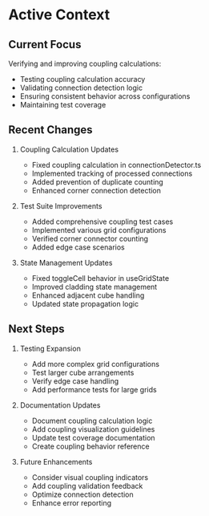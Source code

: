 # Active Context

## Current Focus
Verifying and improving coupling calculations:
- Testing coupling calculation accuracy
- Validating connection detection logic
- Ensuring consistent behavior across configurations
- Maintaining test coverage

## Recent Changes
1. Coupling Calculation Updates
   - Fixed coupling calculation in connectionDetector.ts
   - Implemented tracking of processed connections
   - Added prevention of duplicate counting
   - Enhanced corner connection detection

2. Test Suite Improvements
   - Added comprehensive coupling test cases
   - Implemented various grid configurations
   - Verified corner connector counting
   - Added edge case scenarios

3. State Management Updates
   - Fixed toggleCell behavior in useGridState
   - Improved cladding state management
   - Enhanced adjacent cube handling
   - Updated state propagation logic

## Next Steps
1. Testing Expansion
   - Add more complex grid configurations
   - Test larger cube arrangements
   - Verify edge case handling
   - Add performance tests for large grids

2. Documentation Updates
   - Document coupling calculation logic
   - Add coupling visualization guidelines
   - Update test coverage documentation
   - Create coupling behavior reference

3. Future Enhancements
   - Consider visual coupling indicators
   - Add coupling validation feedback
   - Optimize connection detection
   - Enhance error reporting
